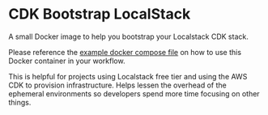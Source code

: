 # CDK Bootstrap LocalStack

A small Docker image to help you bootstrap your Localstack CDK stack.

Please reference the [example docker compose file](./docker-compose.example.yaml) on how to use this Docker container in your workflow.

This is helpful for projects using Localstack free tier and using the AWS CDK to provision infrastructure. Helps lessen the overhead of the ephemeral environments so developers spend more time focusing on other things.
